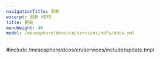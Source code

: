 ```yaml
---
navigationTitle: 更新
excerpt: 更新 HDFS
title: 更新
menuWeight: 40
model: /mesosphere/dcos/cn/services/hdfs/data.yml
---
```


#include /mesosphere/dcos/cn/services/include/update.tmpl
